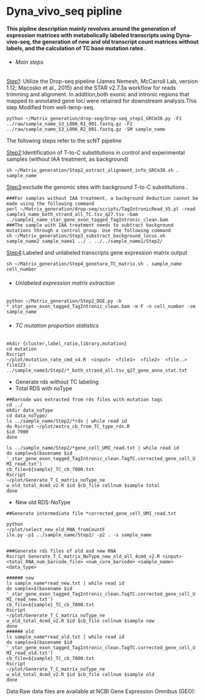 # Dyna_vivo_seq pipline

#### This pipline description mainly revolves around the generation of expression matrices with metabolically labeled transcripts using Dyna-vivo-seq, the generation of new and old transcript count matrices without labels, and the calculation of TC base mutation rates .

- ###### Main steps

[Step1](): Utilize the Drop-seq pipeline (James Nemesh, McCarroll Lab, version 1.12; Macosko et al., 2015) and the STAR v2.7.3a workflow for reads trimming and  alignment. In addition,both exonic and intronic regions that mapped to annotated gene loci were retained for downstream analysis.This step Modified from well-temp-seq.

```
python ~/Matrix_generation/drop-seq/Drop-seq_step1_GRCm38.py -F1
../raw/sample_name_S3_L006_R1_001.fastq.gz -F2 ../raw/sample_name_S3_L006_R2_001.fastq.gz -SM sample_name
```

The following steps refer to the scNT pipeline

[Step2]():Identification of T-to-C substitutions in control and experimental samples (without IAA treatment, as background)

```
sh ~/Matrix_generation/Step2_extract_alignment_info_GRCm38.sh . sample_name
```

[Step3]():exclude the genomic sites with background T-to-C substitutions .

```
###For samples without IAA treatment, a background deduction cannot be made using the following command
perl ~/Matrix_generation/drop-seq/scripts/TagIntronicRead_V5.pl -read
sample1_name_both_strand_all_TC.tsv_q27.tsv -bam ../sample1_name_star_gene_exon_tagged_TagIntronic_clean.bam
###The sample with IAA treatment needs to subtract background mutations through a control group. Use the following command
sh ~/Matrix_generation/Step3_substract_background_locus.sh sample_name2 sample_name1 ../ . ../../sample_name1/Step2/
```

[Step4]():Labeled and unlabeled transcripts gene expression matrix output

```
sh ~/Matrix_generation/Step4_genetare_TC_matrix.sh . sample_name cell_number
```

- ###### Unlabeled expression matrix extraction

```
python ~/Matrix_generation/Step2_DGE.py -b
*_star_gene_exon_tagged_TagIntronic_clean.bam -m F -n cell_number -sm sample_name
```

- ###### TC mutation proportion statistics

```
mkdir {cluster,label_ratio,library,mutation}
cd mutation
Rscript
~/plot/mutation_rate_cmd_v4.R  <input>  <file1>  <file2>  <file..> 
file123 : ../sample_name3/Step2/*_both_strand_all.tsv_q27_gene_anno_stat.txt
```

- Generate rds without TC labeling
- Total RDS with noType

```
##Barcode was extracted from rds files with mutation tags
cd ../
mkdir data_noType
cd data_noType/
ls ../sample_name/Step2/*rds | while read id
do Rscript ~/plot/extra_cb_from_TC_type_rds.R
$id 7000
done

ls ../sample_name/Step2/*gene_cell_UMI_read.txt | while read id
do sample=$(basename $id
'_star_gene_exon_tagged_TagIntronic_clean.TagTC.corrected_gene_cell_U
MI_read.txt')
cb_file=${sample}_TC_cb_7000.txt
Rscript
~/plot/Generate_T_C_matrix_noType_ne
w_old_total_4cmd_v2.R $id $cb_file cellnum $sample total
done
```

- New old RDS-NoType

```
##Generate intermediate file *corrected_gene_cell_UMI_read.txt

python
~/plot/select_new_old_RNA_fromCountF
ile.py -p1 ../sample_name/Step2/ -p2 . -s sample_name


###Generate rds files of old and new RNA
Rscript Generate_T_C_matrix_NoType_new_old_all_4cmd_v2.R <input>
<total_RNA_num_barcode_file> <num_core_barcode> <sample_name>
<data_type>

###### new
ls sample_name*read_new.txt | while read id
do sample=$(basename $id
'_star_gene_exon_tagged_TagIntronic_clean.TagTC.corrected_gene_cell_U
MI_read_new.txt')
cb_file=${sample}_TC_cb_7000.txt
Rscript
~/plot/Generate_T_C_matrix_noType_ne
w_old_total_4cmd_v2.R $id $cb_file cellnum $sample new
done
###### old
ls sample_name*read_old.txt | while read id
do sample=$(basename $id
'_star_gene_exon_tagged_TagIntronic_clean.TagTC.corrected_gene_cell_U
MI_read_old.txt')
cb_file=${sample}_TC_cb_7000.txt
Rscript
~/plot/Generate_T_C_matrix_noType_ne
w_old_total_4cmd_v2.R $id $cb_file cellnum $sample old
done
```
Data:Raw data files are available at NCBI Gene Expression Omnibus (GEO):
